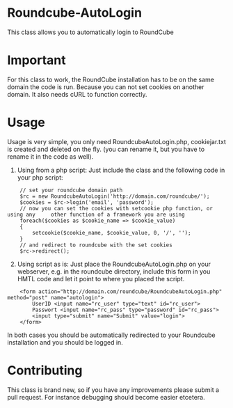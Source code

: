 Roundcube-AutoLogin
===================

This class allows you to automatically login to RoundCube

# Important

For this class to work, the RoundCube installation has to be on the same domain the code is run. Because you can not set cookies on another domain. It also needs cURL to function correctly.

# Usage

Usage is very simple, you only need RoundcubeAutoLogin.php, cookiejar.txt is created and deleted on the fly.
(you can rename it, but you have to rename it in the code as well). 

1. Using from a php script:
Just include the class and the following code in your php script:

```
    // set your roundcube domain path
    $rc = new RoundcubeAutoLogin('http://domain.com/roundcube/');
    $cookies = $rc->login('email', 'password');
    // now you can set the cookies with setcookie php function, or using any     other function of a framework you are using
    foreach($cookies as $cookie_name => $cookie_value)
    {
        setcookie($cookie_name, $cookie_value, 0, '/', '');
    }
    // and redirect to roundcube with the set cookies
    $rc->redirect();
```

2. Using script as is:
Just place the RoundcubeAutoLogin.php on your webserver, e.g. in the roundcube directory,
include this form in you HMTL code and let it point to where you placed the script.

```
    <form action="http://domain.com/roundcube/RoundcubeAutoLogin.php" method="post" name="autologin">
        UserID <input name="rc_user" type="text" id="rc_user">
        Passwort <input name="rc_pass" type="password" id="rc_pass">
        <input type="submit" name="Submit" value="login">
    </form>
```
In both cases you should be automatically redirected to your Roundcube installation and you should be logged in.

# Contributing

This class is brand new, so if you have any improvements please submit a pull request. For instance debugging should become easier etcetera.
